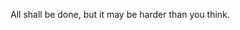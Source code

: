 
All shall be done, but it may be harder than you think.

<!-- ending a line with a lonely backslash inserts a linebreak -->
